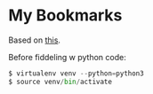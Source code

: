 # My Bookmarks

Based on [this](https://serverless.com/blog/flask-python-rest-api-serverless-lambda-dynamodb/).

Before fiddeling w python code:
```python
$ virtualenv venv --python=python3
$ source venv/bin/activate
```


